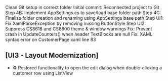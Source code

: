 Clean Git setup in correct folder
Initial commit: Reconnected project to Git
Step 4B: Implement AppSettings.cs to save/load base folder path
Step 4C: Finalize folder creation and renaming using AppSettings base path
Step UI1: Fix XamlParseException by removing missing ButtonStyle
Step UI2: Suppress CS8618 and CS8600 theme & window warnings
Fix: Prevent crash in UpdateCounters() when header TextBlocks are null
Fix: XAML syntax error on CustomerPage.xaml line 83
## [UI3 - Layout Modernization]
- ♻️ Restored functionality to open the edit dialog when double-clicking a customer row using ListView
